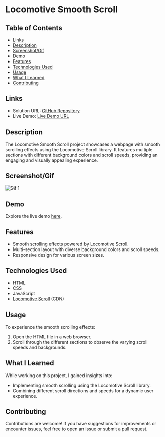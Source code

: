 # Locomotive Smooth Scroll

## Table of Contents

- [Links](#links)
- [Description](#description)
- [Screenshot/Gif](#gif)
- [Demo](#demo)
- [Features](#features)
- [Technologies Used](#technologies-used)
- [Usage](#usage)
- [What I Learned](#what-i-learned)
- [Contributing](#contributing)

## Links

- Solution URL: [GitHub Repository](https://github.com/aruntutter/locomotive-smooth-scroll)
- Live Demo: [Live Demo URL](https://phenomenal-marshmallow-ef2b10.netlify.app/)

## Description

The Locomotive Smooth Scroll project showcases a webpage with smooth scrolling effects using the Locomotive Scroll library. It features multiple sections with different background colors and scroll speeds, providing an engaging and visually appealing experience.

## Screenshot/Gif

![Gif 1](gif1/gif1.png)

## Demo

Explore the live demo [here](https://phenomenal-marshmallow-ef2b10.netlify.app/).

## Features

- Smooth scrolling effects powered by Locomotive Scroll.
- Multi-section layout with diverse background colors and scroll speeds.
- Responsive design for various screen sizes.

## Technologies Used

- HTML
- CSS
- JavaScript
- [Locomotive Scroll](https://github.com/locomotivemtl/locomotive-scroll) (CDN)

## Usage

To experience the smooth scrolling effects:

1. Open the HTML file in a web browser.
2. Scroll through the different sections to observe the varying scroll speeds and backgrounds.

## What I Learned

While working on this project, I gained insights into:

- Implementing smooth scrolling using the Locomotive Scroll library.
- Combining different scroll directions and speeds for a dynamic user experience.

## Contributing

Contributions are welcome! If you have suggestions for improvements or encounter issues, feel free to open an issue or submit a pull request.
